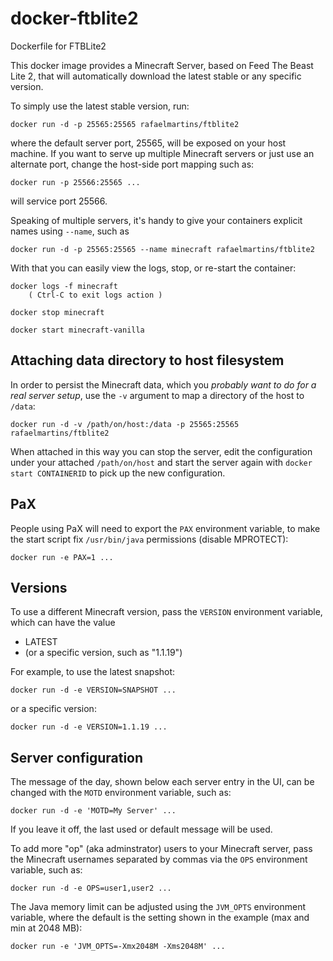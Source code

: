 docker-ftblite2
===============

Dockerfile for FTBLite2

This docker image provides a Minecraft Server, based on Feed The Beast Lite 2, that will automatically download the latest stable or any specific version.

To simply use the latest stable version, run:

    docker run -d -p 25565:25565 rafaelmartins/ftblite2

where the default server port, 25565, will be exposed on your host machine. If you want to serve up multiple Minecraft servers or just use an alternate port, change the host-side port mapping such as:

    docker run -p 25566:25565 ...

will service port 25566.

Speaking of multiple servers, it's handy to give your containers explicit names using `--name`, such as

    docker run -d -p 25565:25565 --name minecraft rafaelmartins/ftblite2

With that you can easily view the logs, stop, or re-start the container:

    docker logs -f minecraft
        ( Ctrl-C to exit logs action )

    docker stop minecraft

    docker start minecraft-vanilla


## Attaching data directory to host filesystem

In order to persist the Minecraft data, which you *probably want to do for a real server setup*, use the `-v` argument to map a directory of the host to ``/data``:

    docker run -d -v /path/on/host:/data -p 25565:25565 rafaelmartins/ftblite2

When attached in this way you can stop the server, edit the configuration under your attached ``/path/on/host`` and start the server again with `docker start CONTAINERID` to pick up the new configuration.


## PaX

People using PaX will need to export the ``PAX`` environment variable, to make the start script fix ``/usr/bin/java`` permissions (disable MPROTECT):

    docker run -e PAX=1 ...


## Versions

To use a different Minecraft version, pass the `VERSION` environment variable, which can have the value

* LATEST
* (or a specific version, such as "1.1.19")

For example, to use the latest snapshot:

    docker run -d -e VERSION=SNAPSHOT ...

or a specific version:

    docker run -d -e VERSION=1.1.19 ...


## Server configuration

The message of the day, shown below each server entry in the UI, can be changed with the `MOTD` environment variable, such as:

    docker run -d -e 'MOTD=My Server' ...

If you leave it off, the last used or default message will be used.

To add more "op" (aka adminstrator) users to your Minecraft server, pass the Minecraft usernames separated by commas via the `OPS` environment variable, such as:

    docker run -d -e OPS=user1,user2 ...

The Java memory limit can be adjusted using the `JVM_OPTS` environment variable, where the default is the setting shown in the example (max and min at 2048 MB):

    docker run -e 'JVM_OPTS=-Xmx2048M -Xms2048M' ...
